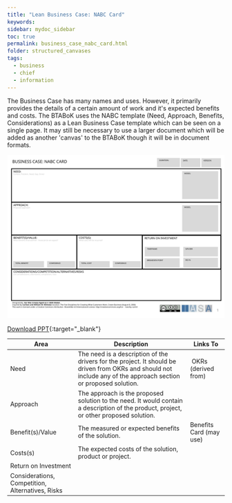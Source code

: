 ```yaml
---
title: "Lean Business Case: NABC Card"
keywords: 
sidebar: mydoc_sidebar
toc: true
permalink: business_case_nabc_card.html
folder: structured_canvases
tags: 
  - business
  - chief
  - information
---
```



The Business Case has many names and uses. However, it primarily provides the details of a certain amount of work and it's expected benefits and costs. The BTABoK uses the NABC template (Need, Approach, Benefits, Considerations) as a Lean Business Case template which can be seen on a single page. It may still be necessary to use a larger document which will be added as another 'canvas' to the BTABoK though it will be in document formats.

![image001](media/business_case_nabc_card001.svg)

[Download PPT](media/ppt/business_case_nabc_card.ppt){:target="_blank"}

| Area | Description | Links To |
| --- | --- | --- |
| Need | The need is a description of the drivers for the project. It should be driven from OKRs and should not include any of the approach section or proposed solution. |  OKRs (derived from) |
| Approach | The approach is the proposed solution to the need. It would contain a description of the product, project, or other proposed solution. |   |
| Benefit(s)/Value | The measured or expected benefits of the solution. | Benefits Card (may use) |
| Costs(s) | The expected costs of the solution, product or project.   |   |
| Return on Investment |   |   |
| Considerations, Competition, Alternatives, Risks |   |   |